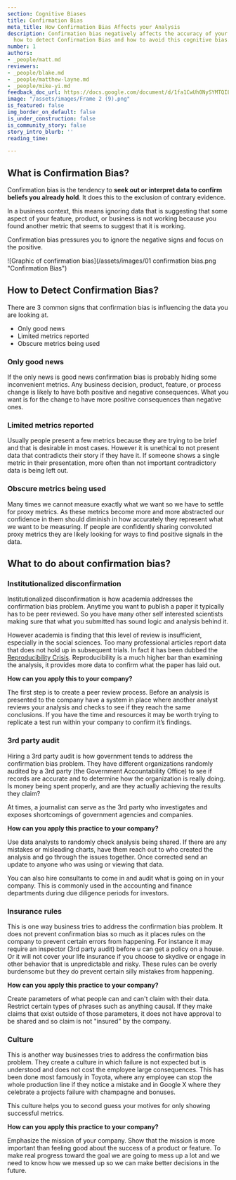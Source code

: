 ```yaml
---
section: Cognitive Biases
title: Confirmation Bias
meta_title: How Confirmation Bias Affects your Analysis
description: Confirmation bias negatively affects the accuracy of your analysis. Learn
  how to detect Confirmation Bias and how to avoid this cognitive bias.
number: 1
authors:
- _people/matt.md
reviewers:
- _people/blake.md
- _people/matthew-layne.md
- _people/mike-yi.md
feedback_doc_url: https://docs.google.com/document/d/1fa1CwUh0NySYMTQILVAZBIzHaW_dkqV43VOGX7a9ECw/edit?usp=sharing
image: "/assets/images/Frame 2 (9).png"
is_featured: false
img_border_on_default: false
is_under_construction: false
is_community_story: false
story_intro_blurb: ''
reading_time: 

---
```

## What is Confirmation Bias?

Confirmation bias is the tendency to **seek out or interpret data to confirm beliefs you already hold**. It does this to the exclusion of contrary evidence.

In a business context, this means ignoring data that is suggesting that some aspect of your feature, product, or business is not working because you found another metric that seems to suggest that it is working.

Confirmation bias pressures you to ignore the negative signs and focus on the positive.

![Graphic of confirmation bias](/assets/images/01 confirmation bias.png "Confirmation Bias")

## How to Detect Confirmation Bias?

There are 3 common signs that confirmation bias is influencing the data you are looking at.

* Only good news
* Limited metrics reported
* Obscure metrics being used

### Only good news

If the only news is good news confirmation bias is probably hiding some inconvenient metrics. Any business decision, product, feature, or process change is likely to have both positive and negative consequences. What you want is for the change to have more positive consequences than negative ones.

### Limited metrics reported

Usually people present a few metrics because they are trying to be brief and that is desirable in most cases. However it is unethical to not present data that contradicts their story if they have it. If someone shows a single  metric in their presentation, more often than not important contradictory data is being left out.

### Obscure metrics being used

Many times we cannot measure exactly what we want so we have to settle for proxy metrics. As these metrics become more and more abstracted our confidence in them should diminish in how accurately they represent what we want to be measuring. If people are confidently sharing convoluted proxy metrics they are likely looking for ways to find positive signals in the data.

## What to do about confirmation bias?

### Institutionalized disconfirmation

Institutionalized disconfirmation is how academia addresses the confirmation bias problem. Anytime you want to publish a paper it typically has to be peer reviewed. So you have many other self interested scientists making sure that what you submitted has sound logic and analysis behind it.

However academia is finding that this level of review is insufficient, especially in the social sciences. Too many professional articles report data that does not hold up in subsequent trials. In fact it has been dubbed the [Reproducibility Crisis](https://www.nature.com/news/1-500-scientists-lift-the-lid-on-reproducibility-1.19970). Reproducibility is a much higher bar than examining the analysis, it provides more data to confirm what the paper has laid out.

**How can you apply this to your company?**

The first step is to create a peer review process. Before an analysis is presented to the company have a system in place where another analyst reviews your analysis and checks to see if they reach the same conclusions. If you have the time and resources it may be worth trying to replicate a test run within your company to confirm it’s findings.

### 3rd party audit

Hiring a 3rd party audit is how government tends to address the confirmation bias problem. They have different organizations randomly audited by a 3rd party (the Government Accountability Office) to see if records are accurate and to determine how the organization is really doing. Is money being spent properly, and are they actually achieving the results they claim?

At times, a journalist can serve as the 3rd party who investigates and exposes shortcomings of government agencies and companies.

**How can you apply this practice to your company?**

Use data analysts to randomly check analysis being shared. If there are any mistakes or misleading charts, have them reach out to who created the analysis and go through the issues together. Once corrected send an update to anyone who was using or viewing that data.

You can also hire consultants to come in and audit what is going on in your company. This is commonly used in the accounting and finance departments during due diligence periods for investors.

### Insurance rules

This is one way business tries to address the confirmation bias problem. It does not prevent confirmation bias so much as it places rules on the company to prevent certain errors from happening. For instance it may require an inspector (3rd party audit) before u can get a policy on a house. Or it will not cover your life insurance if you choose to skydive or engage in other behavior that is unpredictable and risky. These rules can be overly burdensome but they do prevent certain silly mistakes from happening.

**How can you apply this practice to your company?**

Create parameters of what people can and can't claim with their data. Restrict certain types of phrases such as anything causal. If they make claims that exist outside of those parameters, it does not have approval to be shared and so claim is not "insured" by the company.

### Culture

This is another way businesses tries to address the confirmation bias problem. They create a culture in which failure is not expected but is understood and does not cost the employee large consequences. This has been done most famously in Toyota, where any employee can stop the whole production line if they notice a mistake and in Google X where they celebrate a projects failure with champagne and bonuses.

This culture helps you to second guess your motives for only showing successful metrics.

**How can you apply this practice to your company?**

Emphasize the mission of your company. Show that the mission is more important than feeling good about the success of a product or feature. To make real progress toward the goal we are going to mess up a lot and we need to know how we messed up so we can make better decisions in the future.